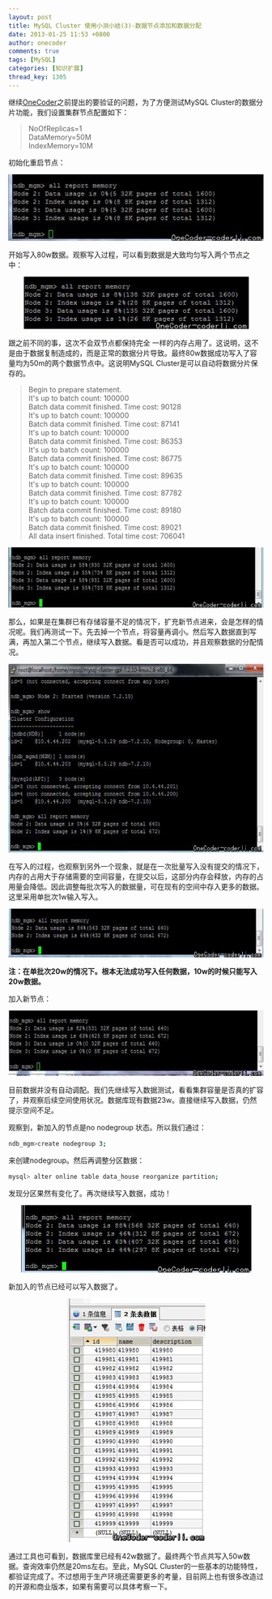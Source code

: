 ```yaml
---
layout: post
title: MySQL Cluster 使用小测小结(3)-数据节点添加和数据分配
date: 2013-01-25 11:53 +0800
author: onecoder
comments: true
tags: [MySQL]
categories: [知识扩展]
thread_key: 1305
---
```

<p>
	继续<a href="http://www.coderli.com">OneCoder</a>之前提出的要验证的问题，为了方便测试MySQL Cluster的数据分片功能，我们设置集群节点配置如下：</p>
<blockquote>
	<p>
		NoOfReplicas=1&nbsp;&nbsp;&nbsp;<br />
		DataMemory=50M&nbsp;&nbsp;<br />
		IndexMemory=10M</p>
</blockquote>
<p>
	初始化重启节点：</p>
<p style="text-align: center;">
	<img alt="" src="/images/oldposts/uWDQZ.jpg" style="width: 512px; height: 131px;" /></p>
<p>
	开始写入80w数据。观察写入过程，可以看到数据是大致均匀写入两个节点之中：</p>
<p style="text-align: center;">
	<img alt="" src="/images/oldposts/ApSR1.jpg" style="width: 445px; height: 103px;" /></p>
<p>
	跟之前不同的事，这次不会双节点都保持完全 一样的内存占用了。这说明，这不是由于数据复制造成的，而是正常的数据分片导致。最终80w数据成功写入了容量均为50m的两个数据节点中。这说明MySQL Cluster是可以自动将数据分片保存的。</p>
<blockquote>
	<p>
		Begin to prepare statement.<br />
		It&#39;s up to batch count: 100000<br />
		Batch data commit finished. Time cost: 90128<br />
		It&#39;s up to batch count: 100000<br />
		Batch data commit finished. Time cost: 87141<br />
		It&#39;s up to batch count: 100000<br />
		Batch data commit finished. Time cost: 86353<br />
		It&#39;s up to batch count: 100000<br />
		Batch data commit finished. Time cost: 86775<br />
		It&#39;s up to batch count: 100000<br />
		Batch data commit finished. Time cost: 89635<br />
		It&#39;s up to batch count: 100000<br />
		Batch data commit finished. Time cost: 87782<br />
		It&#39;s up to batch count: 100000<br />
		Batch data commit finished. Time cost: 89180<br />
		It&#39;s up to batch count: 100000<br />
		Batch data commit finished. Time cost: 89021<br />
		All data insert finished. Total time cost: 706041</p>
</blockquote>
<p style="text-align: center;">
	<img alt="" src="/images/oldposts/fsJ8z.jpg" style="width: 630px; height: 119px;" /></p>
<p>
	那么，如果是在集群已有存储容量不足的情况下，扩充新节点进来，会是怎样的情况呢。我们再测试一下。先去掉一个节点，将容量再调小。然后写入数据直到写满，再加入第二个节点，继续写入数据。看是否可以成功，并且观察数据的分配情况。</p>
<p style="text-align: center;">
	<img alt="" src="/images/oldposts/fOuXh.jpg" style="text-align: center; width: 630px; height: 372px;" /></p>
<p>
	在写入的过程，也观察到另外一个现象，就是在一次批量写入没有提交的情况下，内存的占用大于存储需要的空间容量，在提交以后，这部分内存会释放，内存的占用量会降低。因此调整每批次写入的数据量，可在现有的空间中存入更多的数据。这里采用单批次1w输入写入。</p>
<p style="text-align: center;">
	<img alt="" src="/images/oldposts/BW2BG.jpg" style="width: 635px; height: 96px;" /></p>
<p>
	<strong>注：在单批次20w的情况下。根本无法成功写入任何数据，10w的时候只能写入20w数据。</strong></p>
<p>
	加入新节点：</p>
<p style="text-align: center;">
	<img alt="" src="/images/oldposts/DlMQB.jpg" style="width: 636px; height: 129px;" /></p>
<p>
	<span style="text-align: center;">目前数据并没有自动调配。我们先继续写入数据测试，看看集群容量是否真的扩容了，并观察后续空间使用状况。数据库现有数据23w。直接继续写入数据，仍然提示空间不足。</span></p>
<p>
	观察到，新加入的节点是no nodegroup 状态。所以我们通过：</p>

```bash
ndb_mgm>create nodegroup 3;
```

<p>
	来创建nodegroup。然后再调整分区数据：</p>

```bash
mysql> alter online table data_house reorganize partition;
```

<p>
	发现分区果然有变化了。再次继续写入数据，成功！</p>
<p style="text-align: center;">
	<img alt="" src="/images/oldposts/GiEdd.jpg" style="width: 455px; height: 133px;" /></p>
<p>
	新加入的节点已经可以写入数据了。</p>
<p style="text-align: center;">
	<img alt="" src="/images/oldposts/Txxu3.jpg" style="width: 273px; height: 481px;" /></p>
<p>
	通过工具也可看到，数据库里已经有42w数据了。最终两个节点共写入50w数据。查询效率仍然是20ms左右。至此，MySQL Cluster的一些基本的功能特性，都验证完成了。不过想用于生产环境还需要更多的考量，目前网上也有很多改造过的开源和商业版本，如果有需要可以具体考察一下。</p>